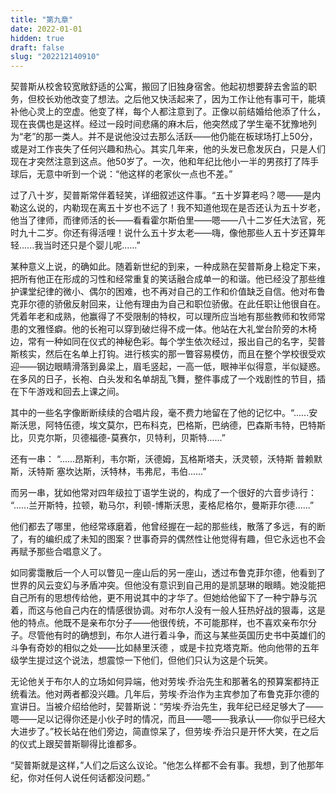 ```yaml
---
title: "第九章"
date: 2022-01-01
hidden: true
draft: false
slug: "202212140910"
---
```

契普斯从校舍较宽敞舒适的公寓，搬回了旧独身宿舍。他起初想要辞去舍监的职务，但校长劝他改变了想法。之后他又快活起来了，因为工作让他有事可干，能填补他心灵上的空虚。他变了样，每个人都注意到了。正像以前结婚给他添了什么，现在丧偶也是这样。经过一段时间悲痛的麻木后，他突然成了学生毫不犹豫地列为“老”的那一类人。并不是说他没过去那么活跃——他仍能在板球场打上50分，或是对工作丧失了任何兴趣和热心。其实几年来，他的头发已愈发灰白，只是人们现在才突然注意到这点。他50岁了。一次，他和年纪比他小一半的男孩打了阵手球后，无意中听到一个说：“他这样的老家伙一点也不差。”

过了八十岁，契普斯常伴着轻笑，详细叙述这件事。“五十岁算老吗？嗯——是内勒这么说的，内勒现在离五十岁也不远了！我不知道他现在是否还认为五十岁老，他当了律师，而律师活的长——看看霍尔斯伯里——嗯——八十二岁任大法官，死时九十二岁。你还有得活哩！说什么五十岁太老——嗨，像他那些人五十岁还算年轻......我当时还只是个婴儿呢......”

某种意义上说，的确如此。随着新世纪的到来，一种成熟在契普斯身上稳定下来，把所有他正在形成的习性和经常重复的笑话融合成单一的和谐。他已经没了那些维护课堂纪律的微小、偶尔的困难，也不再对自己的工作和价值缺乏自信。他对布鲁克菲尔德的骄傲反射回来，让他有理由为自己和职位骄傲。在此任职让他很自在。凭着年老和成熟，他赢得了不受限制的特权，可以理所应当地有那些教师和牧师常患的文雅怪癖。他的长袍可以穿到破烂得不成一体。他站在大礼堂台阶旁的木椅边，常有一种如同在仪式的神秘色彩。每个学生依次经过，报出自己的名字，契普斯核实，然后在名单上打钩。进行核实的那一瞥容易模仿，而且在整个学校很受欢迎——钢边眼睛滑落到鼻梁上，眉毛竖起，一高一低，眼神半似得意，半似疑惑。在多风的日子，长袍、白头发和名单胡乱飞舞，整件事成了一个戏剧性的节目，插在下午游戏和回去上课之间。

其中的一些名字像断断续续的合唱片段，毫不费力地留在了他的记忆中。“......安斯沃思，阿特伍德，埃文莫尔，巴布科克，巴格斯，巴纳德，巴森斯韦特，巴特斯比，贝克尔斯，贝德福德-莫赛尔，贝特利，贝斯特......”

还有一串：
“......昂斯利，韦尔斯，沃德姆，瓦格斯塔夫，沃灵顿，沃特斯 普赖默斯，沃特斯 塞坎达斯，沃特林，韦弗尼，韦伯......”

而另一串，犹如他常对四年级拉丁语学生说的，构成了一个很好的六音步诗行：
“......兰开斯特，拉顿，勒马尔，利顿-博斯沃思，麦格尼格尔，曼斯菲尔德......”

他们都去了哪里，他经常琢磨着，他曾经握在一起的那些线，散落了多远，有的断了，有的编织成了未知的图案？世事奇异的偶然性让他觉得有趣，但它永远也不会再赋予那些合唱意义了。

如同雾霭散后一个人可以瞥见一座山后的另一座山，透过布鲁克菲尔德，他看到了世界的风云变幻与矛盾冲突。但他没有意识到自己用的是凯瑟琳的眼睛。她没能把自己所有的思想传给他，更不用说其中的才华了。但她给他留下了一种宁静与沉着，而这与他自己内在的情感很协调。对布尔人没有一般人狂热好战的狠毒，这是他的特点。他既不是亲布尔分子——他很传统，不可能那样，也不喜欢亲布尔分子。尽管他有时的确想到，布尔人进行着斗争，而这与某些英国历史书中英雄们的斗争有奇妙的相似之处——比如赫里沃德 ，或是卡拉克塔克斯。他向他带的五年级学生提过这个说法，想震惊一下他们，但他们只认为这是个玩笑。

无论他关于布尔人的立场如何异端，他对劳埃·乔治先生和那著名的预算案都持正统看法。他对两者都没兴趣。几年后，劳埃·乔治作为主宾参加了布鲁克菲尔德的宣讲日。当被介绍给他时，契普斯说：“劳埃·乔治先生，我年纪已经足够大了——嗯——足以记得你还是小伙子时的情况，而且——嗯——我承认——你似乎已经大大进步了。”校长站在他们旁边，简直惊呆了，但劳埃·乔治只是开怀大笑，在之后的仪式上跟契普斯聊得比谁都多。

“契普斯就是这样，”人们之后这么议论。“他怎么样都不会有事。我想，到了他那年纪，你对任何人说任何话都没问题。”